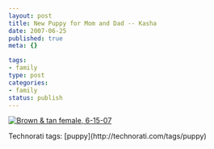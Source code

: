 ```yaml
--- 
layout: post
title: New Puppy for Mom and Dad -- Kasha
date: 2007-06-25
published: true
meta: {}

tags: 
- family
type: post
categories: 
- family
status: publish
---
```

[![Brown & tan female, 6-15-07](http://blog-family.andyeick.com/content/binary/WindowsLiveWriter/NewPuppyforMomandDad_67A9/DSCF0024puppycrop_thumb.png)](http://blog-family.andyeick.com/content/binary/WindowsLiveWriter/NewPuppyforMomandDad_67A9/DSCF0024puppycrop.png)  



 <div class="wlWriterSmartContent" style="padding-right: 0px;padding-left: 0px;padding-bottom: 0px;margin: 0px;padding-top: 0px">Technorati tags: [puppy](http://technorati.com/tags/puppy)</div>

